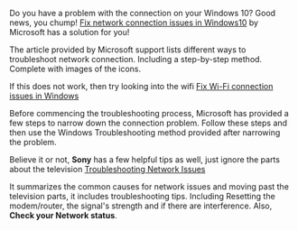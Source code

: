 Do you have a problem with the connection on your Windows 10?
Good news, you chump! [Fix network connection issues in Windows10](https://support.microsoft.com/en-us/windows/fix-network-connection-issues-in-windows-166a28c4-14c1-bdb1-473c-09c1571455d8#Category=Windows_10) by Microsoft has a solution for you!

The article provided by Microsoft support lists different ways to troubleshoot network connection. Including a step-by-step method. Complete with images of the icons. 


If this does not work, then try looking into the wifi [Fix Wi-Fi connection issues in Windows](https://support.microsoft.com/en-us/windows/fix-wi-fi-connection-issues-in-windows-9424a1f7-6a3b-65a6-4d78-7f07eee84d2c#WindowsVersion=Windows_10)

Before commencing the troubleshooting process, Microsoft has provided a few steps to narrow down the connection problem. Follow these steps and then use the Windows Troubleshooting method provided after narrowing the problem.

Believe it or not, **Sony** has a few helpful tips as well, just ignore the parts about the television [Troubleshooting Network Issues](https://www.sony.ca/en/electronics/support/articles/00151038)

It summarizes the common causes for network issues and moving past the television parts, it includes troubleshooting tips. Including Resetting the modem/router, the signal's strength and if there are interference. Also, **Check your Network status**.
